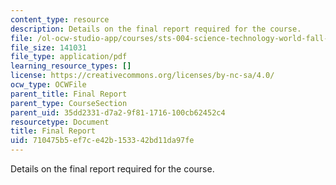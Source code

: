 ```yaml
---
content_type: resource
description: Details on the final report required for the course.
file: /ol-ocw-studio-app/courses/sts-004-science-technology-world-fall-2013/710475b5ef7ce42b153342bd11da97fe_MITSTS_004F13_assig_final.pdf
file_size: 141031
file_type: application/pdf
learning_resource_types: []
license: https://creativecommons.org/licenses/by-nc-sa/4.0/
ocw_type: OCWFile
parent_title: Final Report
parent_type: CourseSection
parent_uid: 35dd2331-d7a2-9f81-1716-100cb62452c4
resourcetype: Document
title: Final Report
uid: 710475b5-ef7c-e42b-1533-42bd11da97fe
---
```

Details on the final report required for the course.